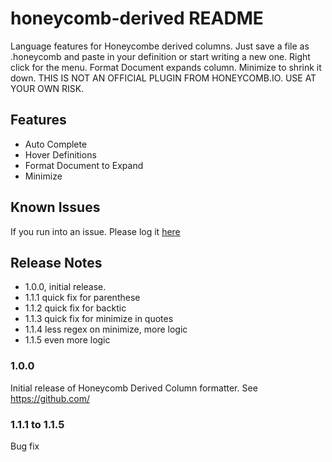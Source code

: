 # honeycomb-derived README

Language features for Honeycombe derived columns. Just save a file as .honeycomb and paste in your definition or start writing a new one. Right click for the menu.  Format Document expands column.  Minimize to shrink it down. THIS IS NOT AN OFFICIAL PLUGIN FROM HONEYCOMB.IO. USE AT YOUR OWN RISK.

## Features

- Auto Complete
- Hover Definitions
- Format Document to Expand
- Minimize


## Known Issues
If you run into an issue. Please log it [here](https://github.com/McSick/honeycomb-derived-column-language-extension/issues)
## Release Notes

- 1.0.0, initial release.
- 1.1.1 quick fix for parenthese
- 1.1.2 quick fix for backtic
- 1.1.3 quick fix for minimize in quotes
- 1.1.4 less regex on minimize, more logic
- 1.1.5 even more logic

### 1.0.0

Initial release of Honeycomb Derived Column formatter.  See https://github.com/

### 1.1.1 to 1.1.5

Bug fix 
